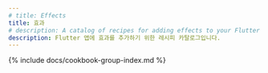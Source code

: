 ```yaml
---
# title: Effects
title: 효과
# description: A catalog of recipes for adding effects to your Flutter app.
description: Flutter 앱에 효과를 추가하기 위한 레시피 카탈로그입니다.
---
```


{% include docs/cookbook-group-index.md %}

